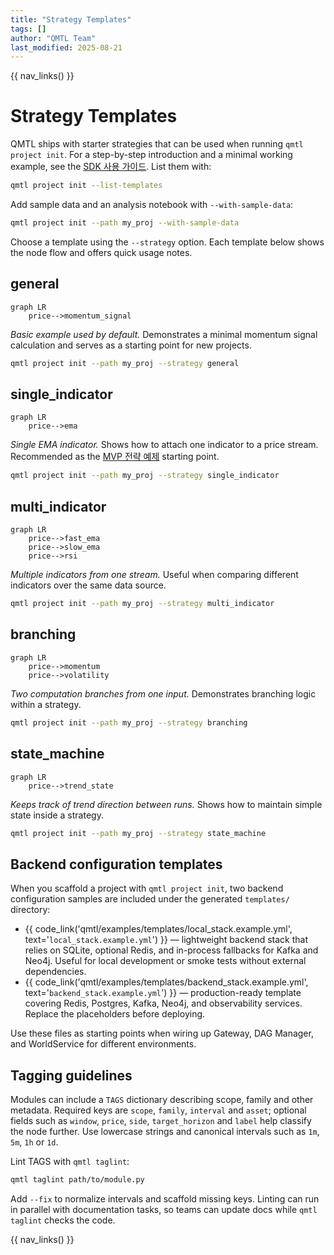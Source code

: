 ```yaml
---
title: "Strategy Templates"
tags: []
author: "QMTL Team"
last_modified: 2025-08-21
---
```


{{ nav_links() }}

<!-- markdownlint-disable MD013 MD025 MD012 -->

# Strategy Templates

QMTL ships with starter strategies that can be used when running `qmtl project init`.
For a step-by-step introduction and a minimal working example, see the
[SDK 사용 가이드](../guides/sdk_tutorial.md).
List them with:

```bash
qmtl project init --list-templates
```

Add sample data and an analysis notebook with `--with-sample-data`:

```bash
qmtl project init --path my_proj --with-sample-data
```

Choose a template using the `--strategy` option. Each template below shows the
node flow and offers quick usage notes.

## general

```mermaid
graph LR
    price-->momentum_signal
```

*Basic example used by default.* Demonstrates a minimal momentum signal
calculation and serves as a starting point for new projects.

```bash
qmtl project init --path my_proj --strategy general
```

## single_indicator

```mermaid
graph LR
    price-->ema
```

*Single EMA indicator.* Shows how to attach one indicator to a price stream.
Recommended as the [MVP 전략 예제](../guides/sdk_tutorial.md) starting point.

```bash
qmtl project init --path my_proj --strategy single_indicator
```

## multi_indicator

```mermaid
graph LR
    price-->fast_ema
    price-->slow_ema
    price-->rsi
```

*Multiple indicators from one stream.* Useful when comparing different
indicators over the same data source.

```bash
qmtl project init --path my_proj --strategy multi_indicator
```

## branching

```mermaid
graph LR
    price-->momentum
    price-->volatility
```

*Two computation branches from one input.* Demonstrates branching logic within a
strategy.

```bash
qmtl project init --path my_proj --strategy branching
```

## state_machine

```mermaid
graph LR
    price-->trend_state
```

*Keeps track of trend direction between runs.* Shows how to maintain simple
state inside a strategy.

```bash
qmtl project init --path my_proj --strategy state_machine
```

## Backend configuration templates

When you scaffold a project with `qmtl project init`, two backend configuration samples
are included under the generated `templates/` directory:

* {{ code_link('qmtl/examples/templates/local_stack.example.yml', text='`local_stack.example.yml`') }} &mdash; lightweight backend stack that relies on
  SQLite, optional Redis, and in-process fallbacks for Kafka and Neo4j. Useful
  for local development or smoke tests without external dependencies.
* {{ code_link('qmtl/examples/templates/backend_stack.example.yml', text='`backend_stack.example.yml`') }} &mdash; production-ready template covering Redis,
  Postgres, Kafka, Neo4j, and observability services. Replace the placeholders
  before deploying.

Use these files as starting points when wiring up Gateway, DAG Manager, and
WorldService for different environments.

## Tagging guidelines

Modules can include a `TAGS` dictionary describing scope, family and other
metadata. Required keys are `scope`, `family`, `interval` and `asset`; optional
fields such as `window`, `price`, `side`, `target_horizon` and `label` help
classify the node further. Use lowercase strings and canonical intervals such as
`1m`, `5m`, `1h` or `1d`.

Lint TAGS with `qmtl taglint`:

```bash
qmtl taglint path/to/module.py
```

Add `--fix` to normalize intervals and scaffold missing keys. Linting can run in
parallel with documentation tasks, so teams can update docs while `qmtl taglint`
checks the code.

{{ nav_links() }}

